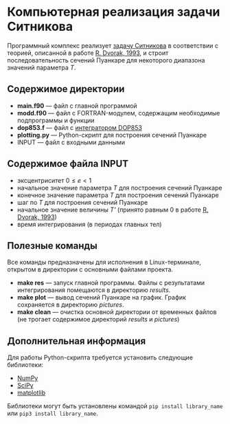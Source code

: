 # Компьютерная реализация задачи Ситникова

Программный комплекс реализует [задачу Ситникова](https://ru.wikipedia.org/wiki/%D0%97%D0%B0%D0%B4%D0%B0%D1%87%D0%B0_%D0%A1%D0%B8%D1%82%D0%BD%D0%B8%D0%BA%D0%BE%D0%B2%D0%B0) в соответствии с теорией, описанной в работе [R. Dvorak, 1993](https://ui.adsabs.harvard.edu/abs/1993CeMDA..56...71D/abstract), и строит последовательность сечений Пуанкаре для некоторого диапазона значений параметра *T*.

## Содержимое директории
- **main.f90** — файл с главной программой
- **modd.f90** — файл с FORTRAN-модулем, содержащим необходимые подпрограммы и функции
- **dop853.f** — файл с [интегратором DOP853](https://link.springer.com/book/10.1007/978-3-540-78862-1)
- **plotting.py** — Python-скрипт для построения сечений Пуанкаре
- INPUT — файл с входными данными

## Cодержимое файла INPUT
- эксцентриситет $0 \leqslant e < 1$
- начальное значение параметра *T* для построения сечений Пуанкаре
- конечное значение параметра *T* для построения сечений Пуанкаре
- шаг по *T* для построения сечений Пуанкаре
- начальное значение величины *T'*  (принято равным 0 в работе [R. Dvorak, 1993](https://ui.adsabs.harvard.edu/abs/1993CeMDA..56...71D/abstract))
- время интегрирования (в периодах главных тел)

## Полезные команды
Все команды предназначены для исполнения в Linux-терминале, открытом в директории с основными файлами проекта.
- **make res** — запуск главной программы. Файлы с результатами интегрирования помещаются в директорию *results*.
- **make plot** — вывод сечений Пуанкаре на график. График сохраняется в директорию *pictures*.
- **make clean** — очистка основной директории от временных файлов (не трогает содержимое директорий *results* и *pictures*)

## Дополнительная информация
Для работы Python-скрипта требуется установить следующие библиотеки:
- [NumPy](https://numpy.org/)
- [SciPy](https://scipy.org/)
- [matplotlib](https://matplotlib.org/)

Библиотеки могут быть установлены командой ```pip install library_name``` или ```pip3 install library_name```.
